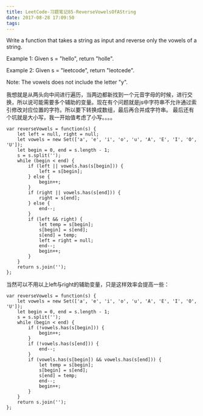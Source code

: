 ```yaml
---
title: LeetCode-习题笔记85-ReverseVowelsOfAString
date: 2017-08-28 17:09:50
tags:
---
```



Write a function that takes a string as input and reverse only the vowels of a string.

Example 1:
Given s = "hello", return "holle".

Example 2:
Given s = "leetcode", return "leotcede".

Note:
The vowels does not include the letter "y".

我想就是从两头向中间进行遍历，当两边都新找到一个元音字母的时候，进行交换，所以说可能需要多个辅助的变量。现在有个问题就是js中字符串不允许通过索引修改对应位置的字符。所以要下转换成数组，最后再合并成字符串。
最后还有个坑就是大小写，我一开始值考虑了小写。。。。

	var reverseVowels = function(s) {
	    let left = null, right = null;
	    let vowels = new Set(['a', 'e', 'i', 'o', 'u', 'A', 'E', 'I', 'O', 'U']);
	    let begin = 0, end = s.length - 1;
	    s = s.split('');
	    while (begin < end) {
	        if (left || vowels.has(s[begin])) {
	            left = s[begin];
	        } else {
	            begin++;
	        }
	        if (right || vowels.has(s[end])) {
	            right = s[end];
	        } else {
	            end--;
	        }
	        if (left && right) {
	            let temp = s[begin];
	            s[begin] = s[end];
	            s[end] = temp;
	            left = right = null;
	            end--;
	            begin++;
	        }
	    }
	    return s.join('');
	};


当然可以不用以上left与right的辅助变量，只是这样效率会提高一些：

	var reverseVowels = function(s) {
	    let vowels = new Set(['a', 'e', 'i', 'o', 'u', 'A', 'E', 'I', 'O', 'U']);
	    let begin = 0, end = s.length - 1;
	    s = s.split('');
	    while (begin < end) {
	        if (!vowels.has(s[begin])) {
	            begin++;
	        }
	        if (!vowels.has(s[end])) {
	            end--;
	        }
	        if (vowels.has(s[begin]) && vowels.has(s[end])) {
	            let temp = s[begin];
	            s[begin] = s[end];
	            s[end] = temp;
	            end--;
	            begin++;
	        }
	    }
	    return s.join('');
	};